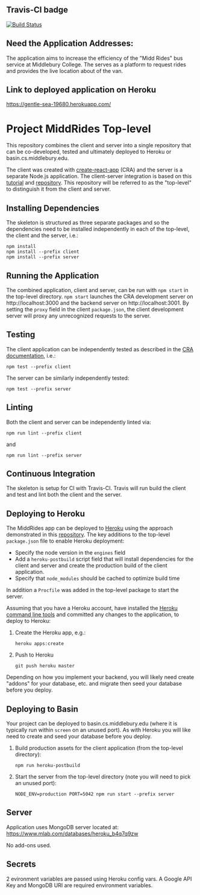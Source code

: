
## Travis-CI badge

[![Build Status](https://travis-ci.com/csci312a-s18/fp-middrides.svg?token=qYmu3y7BTGS4dNjpSe2a&branch=master)](https://travis-ci.com/csci312a-s18/fp-middrides)


## Need the Application Addresses:
The application aims to increase the efficiency of the "Midd Rides" bus service at Middlebury College. The serves as a platform to request rides and provides the live location about of the van.

## Link to deployed application on Heroku

https://gentle-sea-19680.herokuapp.com/


# Project MiddRides Top-level

This repository combines the client and server into a single repository that can be co-developed, tested and ultimately deployed to Heroku or basin.cs.middlebury.edu.

The client was created with [create-react-app](https://github.com/facebookincubator/create-react-app) (CRA) and the server is a separate Node.js application. The client-server integration is based on this [tutorial](https://www.fullstackreact.com/articles/using-create-react-app-with-a-server/) and [repository](https://github.com/fullstackreact/food-lookup-demo). This repository will be referred to as the "top-level" to distinguish it from the client and server.

## Installing Dependencies

The skeleton is structured as three separate packages and so the dependencies need to be installed independently in each of the top-level, the client and the server, i.e.:

```
npm install
npm install --prefix client
npm install --prefix server
```

## Running the Application

The combined application, client and server, can be run with `npm start` in the top-level directory. `npm start` launches the CRA development server on http://localhost:3000 and the backend server on http://localhost:3001. By setting the `proxy` field in the client `package.json`, the client development server will proxy any unrecognized requests to the server.

## Testing

The client application can be independently tested as described in the [CRA documentation](https://github.com/facebookincubator/create-react-app/blob/master/packages/react-scripts/template/README.md#running-tests), i.e.:

```
npm test --prefix client
```

The server can be similarly independently tested:

```
npm test --prefix server
```

## Linting

Both the client and server can be independently linted via:

```
npm run lint --prefix client
```

and

```
npm run lint --prefix server
```

## Continuous Integration

The skeleton is setup for CI with Travis-CI. Travis will run build the client and test and lint both the client and the server.

## Deploying to Heroku

The MiddRides app can be deployed to [Heroku](heroku.com) using the approach demonstrated in this [repository](https://github.com/mars/heroku-cra-node). The key additions to the top-level `package.json` file to enable Heroku deployment:

* Specify the node version in the `engines` field
* Add a `heroku-postbuild` script field that will install dependencies for the client and server and create the production build of the client application.
* Specify that `node_modules` should be cached to optimize build time

In addition a `Procfile` was added in the top-level package to start the server.

Assuming that you have a Heroku account, have installed the [Heroku command line tools](https://devcenter.heroku.com/articles/heroku-cli) and committed any changes to the application, to deploy to Heroku:

1. Create the Heroku app, e.g.:

    ```
    heroku apps:create
    ```

1. Push to Heroku

    ```
    git push heroku master
    ```

Depending on how you implement your backend, you will likely need create "addons" for your database, etc. and migrate then seed your database before you deploy.

## Deploying to Basin

Your project can be deployed to basin.cs.middlebury.edu (where it is typically run within `screen` on an unused port). As with Heroku you will like need to create and seed your database before you deploy.

1. Build production assets for the client application (from the top-level directory):

    ```
    npm run heroku-postbuild
    ```

1. Start the server from the top-level directory (note you will need to pick an unused port):

  	```
  	NODE_ENV=production PORT=5042 npm run start --prefix server

  	```

## Server

Application uses MongoDB server located at: https://www.mlab.com/databases/heroku_b4q7q9zw

No add-ons used. 

## Secrets

2 evironment variables are passed using Heroku config vars. A Google API Key and MongoDB URI are required environment variables.
